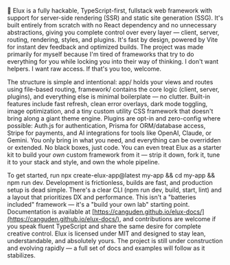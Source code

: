 🦉 Elux is a fully hackable, TypeScript-first, fullstack web framework with support for server-side rendering (SSR) and static site generation (SSG). It's built entirely from scratch with no React dependency and no unnecessary abstractions, giving you complete control over every layer — client, server, routing, rendering, styles, and plugins. It's fast by design, powered by Vite for instant dev feedback and optimized builds. The project was made primarily for myself because I'm tired of frameworks that try to do everything for you while locking you into their way of thinking. I don't want helpers. I want raw access. If that's you too, welcome.

The structure is simple and intentional: app/ holds your views and routes using file-based routing, framework/ contains the core logic (client, server, plugins), and everything else is minimal boilerplate — no clutter. Built-in features include fast refresh, clean error overlays, dark mode toggling, image optimization, and a tiny custom utility CSS framework that doesn't bring along a giant theme engine. Plugins are opt-in and zero-config where possible: Auth.js for authentication, Prisma for ORM/database access, Stripe for payments, and AI integrations for tools like OpenAI, Claude, or Gemini. You only bring in what you need, and everything can be overridden or extended. No black boxes, just code. You can even treat Elux as a starter kit to build your _own_ custom framework from it — strip it down, fork it, tune it to your stack and style, and own the whole pipeline.

To get started, run npx create-elux-app@latest my-app && cd my-app && npm run dev. Development is frictionless, builds are fast, and production setup is dead simple. There's a clear CLI (npm run dev, build, start, lint) and a layout that prioritizes DX and performance. This isn't a "batteries included" framework — it's a "build your own lab" starting point. Documentation is available at [https://canguden.github.io/elux-docs/](https://canguden.github.io/elux-docs/), and contributions are welcome if you speak fluent TypeScript and share the same desire for complete creative control. Elux is licensed under MIT and designed to stay lean, understandable, and absolutely yours. The project is still under construction and evolving rapidly — a full set of docs and examples will follow as it stabilizes.

